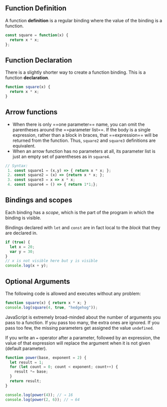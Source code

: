 ﻿
##  Function Definition
A function **definition** is a regular binding where the value of the binding is a function.
```javascript
const square = function(x) {
  return x * x;
};
```
## Function Declaration
There is a slightly shorter way to create a function binding. This is a function **declaration**.
```javascript
function square(x) {
  return x * x;
}
```
## Arrow functions

 - When there is only ==one parameter== name, you can omit the parentheses around the ==parameter list==. If the body is a single expression, rather than a block in braces, that ==expression== will be returned from the function. Thus,  `square2` and `square3` definitions are equivalent.
 - When an arrow function has no parameters at all, its parameter list is just an empty set of parentheses as in 	`square4`.

```javascript
// Syntax:
 1. const square1 = (x,y) => { return x * x; }; 
 2. const square2 = (x) => {return x * x; }; 
 3. const square3 = x => x * x; 
 4. const square4 = () => { return 1*1;};
```
##  Bindings and scopes
Each binding has a _scope_, which is the part of the program in which the binding is visible.

Bindings declared with `let` and `const` are in fact local to the _block_ that they are declared in.
```javascript
if (true) {
  let x = 20;
  var y = 30;
}
// x is not visible here but y is visible
console.log(x + y);
```
## Optional Arguments
The following code is allowed and executes without any problem:
```javascript
function square(x) { return x * x; }
console.log(square(4, true, "hedgehog"));
```
JavaScript is extremely broad-minded about the number of arguments you pass to a function. If you pass too many, the extra ones are ignored. If you pass too few, the missing parameters get assigned the value `undefined`.

If you write an `=` operator after a parameter, followed by an expression, the value of that expression will replace the argument when it is not given (default parameter).
```javascript
function power(base, exponent = 2) {
  let result = 1;
  for (let count = 0; count < exponent; count++) {
    result *= base;
  }
  return result;
}

console.log(power(4)); // → 16
console.log(power(2, 6)); // → 64
```
